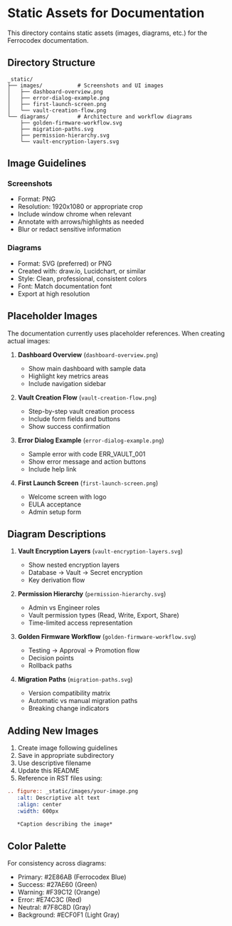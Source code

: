 # Static Assets for Documentation

This directory contains static assets (images, diagrams, etc.) for the Ferrocodex documentation.

## Directory Structure

```
_static/
├── images/           # Screenshots and UI images
│   ├── dashboard-overview.png
│   ├── error-dialog-example.png
│   ├── first-launch-screen.png
│   └── vault-creation-flow.png
└── diagrams/         # Architecture and workflow diagrams
    ├── golden-firmware-workflow.svg
    ├── migration-paths.svg
    ├── permission-hierarchy.svg
    └── vault-encryption-layers.svg
```

## Image Guidelines

### Screenshots
- Format: PNG
- Resolution: 1920x1080 or appropriate crop
- Include window chrome when relevant
- Annotate with arrows/highlights as needed
- Blur or redact sensitive information

### Diagrams
- Format: SVG (preferred) or PNG
- Created with: draw.io, Lucidchart, or similar
- Style: Clean, professional, consistent colors
- Font: Match documentation font
- Export at high resolution

## Placeholder Images

The documentation currently uses placeholder references. When creating actual images:

1. **Dashboard Overview** (`dashboard-overview.png`)
   - Show main dashboard with sample data
   - Highlight key metrics areas
   - Include navigation sidebar

2. **Vault Creation Flow** (`vault-creation-flow.png`)
   - Step-by-step vault creation process
   - Include form fields and buttons
   - Show success confirmation

3. **Error Dialog Example** (`error-dialog-example.png`)
   - Sample error with code ERR_VAULT_001
   - Show error message and action buttons
   - Include help link

4. **First Launch Screen** (`first-launch-screen.png`)
   - Welcome screen with logo
   - EULA acceptance
   - Admin setup form

## Diagram Descriptions

1. **Vault Encryption Layers** (`vault-encryption-layers.svg`)
   - Show nested encryption layers
   - Database → Vault → Secret encryption
   - Key derivation flow

2. **Permission Hierarchy** (`permission-hierarchy.svg`)
   - Admin vs Engineer roles
   - Vault permission types (Read, Write, Export, Share)
   - Time-limited access representation

3. **Golden Firmware Workflow** (`golden-firmware-workflow.svg`)
   - Testing → Approval → Promotion flow
   - Decision points
   - Rollback paths

4. **Migration Paths** (`migration-paths.svg`)
   - Version compatibility matrix
   - Automatic vs manual migration paths
   - Breaking change indicators

## Adding New Images

1. Create image following guidelines
2. Save in appropriate subdirectory
3. Use descriptive filename
4. Update this README
5. Reference in RST files using:

```rst
.. figure:: _static/images/your-image.png
   :alt: Descriptive alt text
   :align: center
   :width: 600px

   *Caption describing the image*
```

## Color Palette

For consistency across diagrams:
- Primary: #2E86AB (Ferrocodex Blue)
- Success: #27AE60 (Green)
- Warning: #F39C12 (Orange)
- Error: #E74C3C (Red)
- Neutral: #7F8C8D (Gray)
- Background: #ECF0F1 (Light Gray)